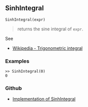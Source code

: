 ## SinhIntegral

```
SinhIntegral(expr)
```

> returns the sine integral of `expr`.
  
See
* [Wikipedia - Trigonometric integral](https://en.wikipedia.org/wiki/Trigonometric_integral)

### Examples

```
>> SinhIntegral(0)
0 
```
 

### Github

* [Implementation of SinhIntegral](https://github.com/axkr/symja_android_library/blob/master/symja_android_library/matheclipse-core/src/main/java/org/matheclipse/core/builtin/HypergeometricFunctions.java#L1415) 

